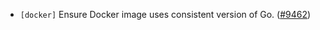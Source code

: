 - `[docker]` Ensure Docker image uses consistent version of Go.
  ([#9462](https://github.com/tendermint/tendermint/issues/9462))